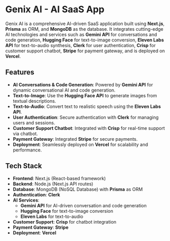 # Genix AI - AI SaaS App

Genix AI is a comprehensive AI-driven SaaS application built using **Next.js**, **Prisma** as ORM, and **MongoDB** as the database. It integrates cutting-edge AI technologies and services such as **Gemini API** for conversations and code generation, **Hugging Face** for text-to-image conversion, **Eleven Labs API** for text-to-audio synthesis, **Clerk** for user authentication, **Crisp** for customer support chatbot, **Stripe** for payment gateway, and is deployed on **Vercel**.

## Features

- **AI Conversations & Code Generation**: Powered by **Gemini API** for dynamic conversational AI and code generation.
- **Text-to-Image**: Use the **Hugging Face API** to generate images from textual descriptions.
- **Text-to-Audio**: Convert text to realistic speech using the **Eleven Labs API**.
- **User Authentication**: Secure authentication with **Clerk** for managing users and sessions.
- **Customer Support Chatbot**: Integrated with **Crisp** for real-time support via chatbot.
- **Payment Gateway**: Integrated **Stripe** for secure payments.
- **Deployment**: Seamlessly deployed on **Vercel** for scalability and performance.

## Tech Stack

- **Frontend**: Next.js (React-based framework)
- **Backend**: Node.js (Next.js API routes)
- **Database**: MongoDB (NoSQL Database) with **Prisma** as ORM
- **Authentication**: **Clerk**
- **AI Services**:
  - **Gemini API** for AI-driven conversation and code generation
  - **Hugging Face** for text-to-image conversion
  - **Eleven Labs** for text-to-audio
- **Customer Support**: **Crisp** for chatbot integration
- **Payment Gateway**: **Stripe**
- **Deployment**: **Vercel**


